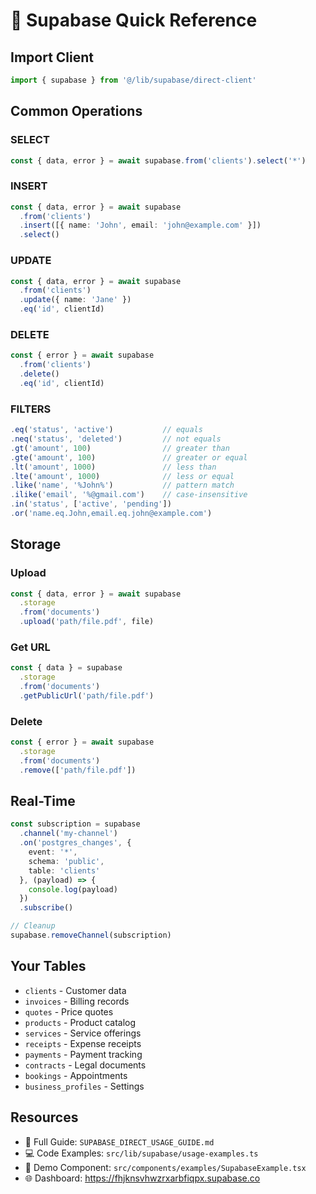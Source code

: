 # 🚀 Supabase Quick Reference

## Import Client

```typescript
import { supabase } from '@/lib/supabase/direct-client'
```

## Common Operations

### SELECT
```typescript
const { data, error } = await supabase.from('clients').select('*')
```

### INSERT
```typescript
const { data, error } = await supabase
  .from('clients')
  .insert([{ name: 'John', email: 'john@example.com' }])
  .select()
```

### UPDATE
```typescript
const { data, error } = await supabase
  .from('clients')
  .update({ name: 'Jane' })
  .eq('id', clientId)
```

### DELETE
```typescript
const { error } = await supabase
  .from('clients')
  .delete()
  .eq('id', clientId)
```

### FILTERS
```typescript
.eq('status', 'active')           // equals
.neq('status', 'deleted')         // not equals
.gt('amount', 100)                // greater than
.gte('amount', 100)               // greater or equal
.lt('amount', 1000)               // less than
.lte('amount', 1000)              // less or equal
.like('name', '%John%')           // pattern match
.ilike('email', '%@gmail.com')    // case-insensitive
.in('status', ['active', 'pending'])
.or('name.eq.John,email.eq.john@example.com')
```

## Storage

### Upload
```typescript
const { data, error } = await supabase
  .storage
  .from('documents')
  .upload('path/file.pdf', file)
```

### Get URL
```typescript
const { data } = supabase
  .storage
  .from('documents')
  .getPublicUrl('path/file.pdf')
```

### Delete
```typescript
const { error } = await supabase
  .storage
  .from('documents')
  .remove(['path/file.pdf'])
```

## Real-Time

```typescript
const subscription = supabase
  .channel('my-channel')
  .on('postgres_changes', {
    event: '*',
    schema: 'public',
    table: 'clients'
  }, (payload) => {
    console.log(payload)
  })
  .subscribe()

// Cleanup
supabase.removeChannel(subscription)
```

## Your Tables
- `clients` - Customer data
- `invoices` - Billing records
- `quotes` - Price quotes
- `products` - Product catalog
- `services` - Service offerings
- `receipts` - Expense receipts
- `payments` - Payment tracking
- `contracts` - Legal documents
- `bookings` - Appointments
- `business_profiles` - Settings

## Resources
- 📖 Full Guide: `SUPABASE_DIRECT_USAGE_GUIDE.md`
- 💻 Code Examples: `src/lib/supabase/usage-examples.ts`
- 🎯 Demo Component: `src/components/examples/SupabaseExample.tsx`
- 🌐 Dashboard: https://fhjknsvhwzrxarbfiqpx.supabase.co
